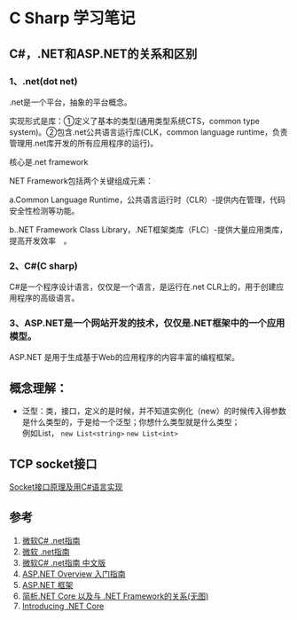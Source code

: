 # C Sharp 学习笔记

## C#，.NET和ASP.NET的关系和区别
 

### 1、.net(dot net)

.net是一个平台，抽象的平台概念。

实现形式是库：①定义了基本的类型(通用类型系统CTS，common type system)。②包含.net公共语言运行库(CLK，common language runtime，负责管理用.net库开发的所有应用程序的运行)。

核心是.net framework

NET Framework包括两个关键组成元素：

a.Common Language Runtime，公共语言运行时（CLR）-提供内在管理，代码安全性检测等功能。

b..NET Framework Class Library，.NET框架类库（FLC）-提供大量应用类库，提高开发效率　。

 

### 2、C#(C sharp)

C#是一个程序设计语言，仅仅是一个语言，是运行在.net CLR上的，用于创建应用程序的高级语言。

### 3、ASP.NET是一个网站开发的技术，仅仅是.NET框架中的一个应用模型。　　

ASP.NET 是用于生成基于Web的应用程序的内容丰富的编程框架。

## 概念理解：
- 泛型：类，接口，定义的是时候，并不知道实例化（new）的时候传入得参数是什么类型的，于是给一个<T>泛型；你想什么类型就是什么类型；  
  例如List， `new List<string>` `new List<int>`


## TCP socket接口
[Socket接口原理及用C#语言实现](https://blog.csdn.net/faihung/article/details/70207249)





## 参考
1. [微软C# .net指南](https://docs.microsoft.com/en-us/dotnet/csharp/)
2. [微软 .net指南](https://docs.microsoft.com/zh-cn/dotnet/)
3. [微软C# .net指南 中文版](https://docs.microsoft.com/zh-cn/dotnet/csharp/)
4. [ASP.NET Overview 入门指南](https://docs.microsoft.com/zh-cn/aspnet/overview)
5. [ASP.NET 框架](https://docs.microsoft.com/zh-cn/aspnet/web-forms/overview/getting-started/getting-started-with-aspnet-45-web-forms/create-the-project)
6. [简析.NET Core 以及与 .NET Framework的关系(无图)](https://www.cnblogs.com/vipyoumay/p/5603928.html)
7. [Introducing .NET Core](https://devblogs.microsoft.com/dotnet/introducing-net-core/)